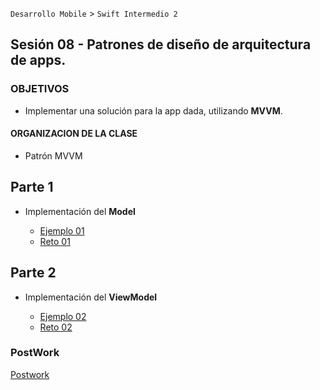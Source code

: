 `Desarrollo Mobile` > `Swift Intermedio 2` 

## Sesión 08 - Patrones de diseño de arquitectura de apps. 

### OBJETIVOS 

- Implementar una solución para la app dada, utilizando **MVVM**. 

#### ORGANIZACION DE LA CLASE 

- Patrón MVVM

## Parte 1

* Implementación del **Model**

	- [Ejemplo 01](Ejemplo-01)
	- [Reto 01](Reto-01)

## Parte 2

* Implementación del **ViewModel**

	- [Ejemplo 02](Ejemplo-02)
	- [Reto 02](Reto-02)

### PostWork

[Postwork](Postwork)